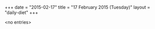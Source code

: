 +++
date = "2015-02-17"
title = "17 February 2015 (Tuesday)"
layout = "daily-diet"
+++


\<no entries\>

